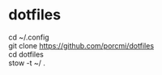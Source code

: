 # dotfiles

cd ~/.config \
git clone https://github.com/porcmi/dotfiles \
cd dotfiles \
stow -t ~/ .


